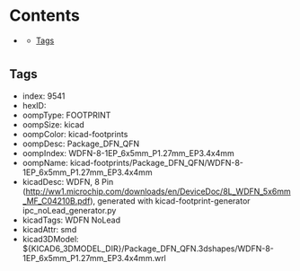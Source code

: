 



Contents
========

* [](#)
	* [Tags](#tags)

# 

## Tags

- index: 9541
- hexID: 
- oompType: FOOTPRINT
- oompSize: kicad
- oompColor: kicad-footprints
- oompDesc: Package_DFN_QFN
- oompIndex: WDFN-8-1EP_6x5mm_P1.27mm_EP3.4x4mm
- oompName: kicad-footprints/Package_DFN_QFN/WDFN-8-1EP_6x5mm_P1.27mm_EP3.4x4mm
- kicadDesc: WDFN, 8 Pin (http://ww1.microchip.com/downloads/en/DeviceDoc/8L_WDFN_5x6mm_MF_C04210B.pdf), generated with kicad-footprint-generator ipc_noLead_generator.py
- kicadTags: WDFN NoLead
- kicadAttr: smd
- kicad3DModel: ${KICAD6_3DMODEL_DIR}/Package_DFN_QFN.3dshapes/WDFN-8-1EP_6x5mm_P1.27mm_EP3.4x4mm.wrl

